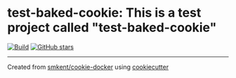 # test-baked-cookie: This is a test project called "test-baked-cookie"

[![Build](https://img.shields.io/github/checks-status/ness/test-baked-cookie/main?label=build)][gh-actions]
[![GitHub stars](https://img.shields.io/github/stars/ness/test-baked-cookie?style=social)][repo]

---

Created from [smkent/cookie-docker][cookie-docker] using
[cookiecutter][cookiecutter]

[cookie-docker]: https://github.com/smkent/cookie-docker
[cookiecutter]: https://github.com/cookiecutter/cookiecutter
[gh-actions]: https://github.com/ness/test-baked-cookie/actions?query=branch%3Amain
[repo]: https://github.com/ness/test-baked-cookie
